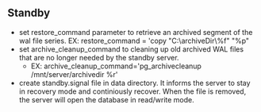 ## Standby
- set restore_command parameter to retrieve an archived segment of the wal file series.
  EX: restore_command = 'copy "C:\\archiveDir\\%f" "%p"
- set archive_cleanup_command to cleaning up old archived WAL files that are no longer needed by the standby server.
  - EX: archive_cleanup_command='pg_archivecleanup /mnt/server/archivedir %r'
- create standby.signal file in data directory. It informs the server to stay in recovery mode and continiously recover.
    When the file is removed, the server will open the database in read/write mode.
